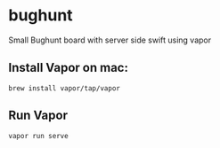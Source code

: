 # bughunt
Small Bughunt board with server side swift using vapor

## Install Vapor on mac:
```
brew install vapor/tap/vapor
```
## Run Vapor
```
vapor run serve
```
